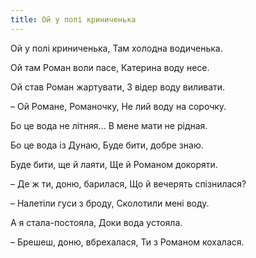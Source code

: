 ```yaml
---
title: Ой у полі криниченька
---
```


Ой у полі криниченька,
Там холодна водиченька.

Ой там Роман воли пасе,
Катерина воду несе.

Ой став Роман жартувати,
З відер воду виливати.

– Ой Романе, Романочку,
Не лий воду на сорочку.

Бо це вода не літняя...
В мене мати не рідная.

Бо це вода із Дунаю,
Буде бити, добре знаю.

Буде бити, ще й лаяти,
Ще й Романом докоряти.

– Де ж ти, доню, барилася,
Що й вечерять спізнилася?

– Налетіли гуси з броду,
Сколотили мені воду.

А я стала-постояла,
Доки вода устояла.

– Брешеш, доню, вбрехалася,
Ти з Романом кохалася.
